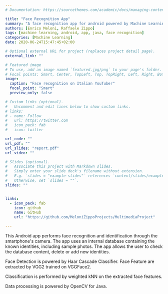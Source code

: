 ```yaml
---
# Documentation: https://sourcethemes.com/academic/docs/managing-content/

title: "Face Recognition App"
summary: "A face recognition app for android powered by Machine Learning"
authors: [Enrico Meloni, Raffaele Zippo]
tags: [machine learning, android, app, java, face recognition]
categories: [Machine Learning]
date: 2020-06-24T15:47:45+02:00

# Optional external URL for project (replaces project detail page).
external_link: ""

# Featured image
# To use, add an image named `featured.jpg/png` to your page's folder.
# Focal points: Smart, Center, TopLeft, Top, TopRight, Left, Right, BottomLeft, Bottom, BottomRight.
image:
  caption: "Face recognition on Italian YouTuber"
  focal_point: "Smart"
  preview_only: false

# Custom links (optional).
#   Uncomment and edit lines below to show custom links.
# links:
# - name: Follow
#   url: https://twitter.com
#   icon_pack: fab
#   icon: twitter

url_code: ""
url_pdf: ""
url_slides: "report.pdf"
url_video: ""

# Slides (optional).
#   Associate this project with Markdown slides.
#   Simply enter your slide deck's filename without extension.
#   E.g. `slides = "example-slides"` references `content/slides/example-slides.md`.
#   Otherwise, set `slides = ""`.
slides: ""


links:
  - icon_pack: fab
    icon: github
    name: GitHub
    url: "https://github.com/MeloniZippoProjects/MultimediaProject"

---
```


This Android app performs face recognition and identification through the smartphone's camera. The app uses an internal database containing the known identities, including sample photos. The app allows the user to check the database content, delete or add new identities.

Face Detection is powered by Haar Cascade Classifier. Face Feature are extracted by VGG2 trained on VGGFace2.

Classification is performed by weighted kNN on the extracted face features.

Data processing is powered by OpenCV for Java. 